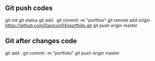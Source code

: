 ## Git push codes
git init
git status
git add .
git commit -m "portfoio"
git remote add origin https://github.com/Danicon04/portfolio.git
git push origin master


## Git after changes code
git add .
git commit -m "portfolio"
git push origin master
